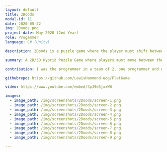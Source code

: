 ```yaml
---
layout: default
title: 2Doods
modal-id: 11
date: 2020-05-22
img: 2Doods.png
project-date: May 2020 (2nd Year)
role: Progammer
language: C# (Unity)

description: 2Doods is a puzzle game where the player must shift between a traditional 3D first-person perspective and a 2D perspective where the player is walking within the walls of the level, similar to a traditional platformer style of game. This idea opened a number of puzzles that we could create by creating certain elements that can only be completed in 3D and some only in 2D, as well as transferring objects between these two planes of interaction. This was inspired by the book series 'Flat Stanley' and Children's TV show 'Roy', both feature characters that have been 'flattened' and can do things such as slipping through gaps in door frames.<br><br>Documentation created for this project can be found for both <a href="/confluence_pages/2Doods/Pre-Production.html">Pre-Production</a> and <a href="/confluence_pages/2Doods/Production.html">Production</a>

summary: A 2D/3D Hybrid Puzzle Game where players must move between the 2D and 3D world to escape an abandoned lab

contribution: I was the programmer in a team of 2, one programmer and one designer, so implemented all of the features present in the game. <br>Features Implemented:<ul><li>3D Movement</li><li>2D Movement</li><li>Transision between 3D and 2D Movement, including the transision of held objects</li><li>Item Pickup</li><li>Interactable Items (i.e Door Opening, Pipe Releveal)</li><li>Water Rising</li><li>Water Visual Effect</li><li>Item Pickup VFX</li></ul>

githubrepo: https://github.com/LewisHammond-uog/FlatGame

video: https://www.youtube.com/embed/3pJ9d5jxxW0

images:
  - image_path: /img/screenshots/2Doods/screen-1.png
  - image_path: /img/screenshots/2Doods/screen-2.png
  - image_path: /img/screenshots/2Doods/screen-3.png
  - image_path: /img/screenshots/2Doods/screen-4.png
  - image_path: /img/screenshots/2Doods/screen-5.png
  - image_path: /img/screenshots/2Doods/screen-6.png
  - image_path: /img/screenshots/2Doods/screen-7.png
  - image_path: /img/screenshots/2Doods/screen-8.png
  - image_path: /img/screenshots/2Doods/screen-9.png

---
```

